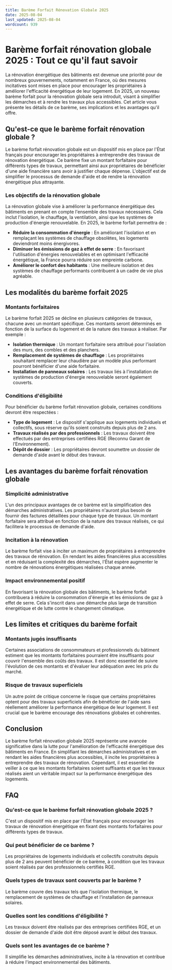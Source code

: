```yaml
---
title: Barème Forfait Rénovation Globale 2025
date: 2025-08-04
last_updated: 2025-08-04
wordcount: 939
---
```


# Barème forfait rénovation globale 2025 : Tout ce qu'il faut savoir

La rénovation énergétique des bâtiments est devenue une priorité pour de nombreux gouvernements, notamment en France, où des mesures incitatives sont mises en place pour encourager les propriétaires à améliorer l'efficacité énergétique de leur logement. En 2025, un nouveau barème forfait pour la rénovation globale sera introduit, visant à simplifier les démarches et à rendre les travaux plus accessibles. Cet article vous présente les détails de ce barème, ses implications et les avantages qu'il offre.

## Qu'est-ce que le barème forfait rénovation globale ?

Le barème forfait rénovation globale est un dispositif mis en place par l'État français pour encourager les propriétaires à entreprendre des travaux de rénovation énergétique. Ce barème fixe un montant forfaitaire pour différents types de travaux, permettant ainsi aux propriétaires de bénéficier d'une aide financière sans avoir à justifier chaque dépense. L'objectif est de simplifier le processus de demande d'aide et de rendre la rénovation énergétique plus attrayante.

### Les objectifs de la rénovation globale

La rénovation globale vise à améliorer la performance énergétique des bâtiments en prenant en compte l'ensemble des travaux nécessaires. Cela inclut l'isolation, le chauffage, la ventilation, ainsi que les systèmes de production d'énergie renouvelable. En 2025, le barème forfait permettra de :

- **Réduire la consommation d'énergie** : En améliorant l'isolation et en remplaçant les systèmes de chauffage obsolètes, les logements deviendront moins énergivores.
- **Diminuer les émissions de gaz à effet de serre** : En favorisant l'utilisation d'énergies renouvelables et en optimisant l'efficacité énergétique, la France pourra réduire son empreinte carbone.
- **Améliorer le confort des habitants** : Une meilleure isolation et des systèmes de chauffage performants contribuent à un cadre de vie plus agréable.

## Les modalités du barème forfait 2025

### Montants forfaitaires

Le barème forfait 2025 se décline en plusieurs catégories de travaux, chacune avec un montant spécifique. Ces montants seront déterminés en fonction de la surface du logement et de la nature des travaux à réaliser. Par exemple :

- **Isolation thermique** : Un montant forfaitaire sera attribué pour l'isolation des murs, des combles et des planchers.
- **Remplacement de systèmes de chauffage** : Les propriétaires souhaitant remplacer leur chaudière par un modèle plus performant pourront bénéficier d'une aide forfaitaire.
- **Installation de panneaux solaires** : Les travaux liés à l'installation de systèmes de production d'énergie renouvelable seront également couverts.

### Conditions d'éligibilité

Pour bénéficier du barème forfait rénovation globale, certaines conditions devront être respectées :

- **Type de logement** : Le dispositif s'applique aux logements individuels et collectifs, sous réserve qu'ils soient construits depuis plus de 2 ans.
- **Travaux réalisés par des professionnels** : Les travaux doivent être effectués par des entreprises certifiées RGE (Reconnu Garant de l’Environnement).
- **Dépôt de dossier** : Les propriétaires devront soumettre un dossier de demande d'aide avant le début des travaux.

## Les avantages du barème forfait rénovation globale

### Simplicité administrative

L'un des principaux avantages de ce barème est la simplification des démarches administratives. Les propriétaires n'auront plus besoin de fournir des factures détaillées pour chaque type de travaux. Un montant forfaitaire sera attribué en fonction de la nature des travaux réalisés, ce qui facilitera le processus de demande d'aide.

### Incitation à la rénovation

Le barème forfait vise à inciter un maximum de propriétaires à entreprendre des travaux de rénovation. En rendant les aides financières plus accessibles et en réduisant la complexité des démarches, l'État espère augmenter le nombre de rénovations énergétiques réalisées chaque année.

### Impact environnemental positif

En favorisant la rénovation globale des bâtiments, le barème forfait contribuera à réduire la consommation d'énergie et les émissions de gaz à effet de serre. Cela s'inscrit dans une démarche plus large de transition énergétique et de lutte contre le changement climatique.

## Les limites et critiques du barème forfait

### Montants jugés insuffisants

Certaines associations de consommateurs et professionnels du bâtiment estiment que les montants forfaitaires pourraient être insuffisants pour couvrir l'ensemble des coûts des travaux. Il est donc essentiel de suivre l'évolution de ces montants et d'évaluer leur adéquation avec les prix du marché.

### Risque de travaux superficiels

Un autre point de critique concerne le risque que certains propriétaires optent pour des travaux superficiels afin de bénéficier de l'aide sans réellement améliorer la performance énergétique de leur logement. Il est crucial que le barème encourage des rénovations globales et cohérentes.

## Conclusion

Le barème forfait rénovation globale 2025 représente une avancée significative dans la lutte pour l'amélioration de l'efficacité énergétique des bâtiments en France. En simplifiant les démarches administratives et en rendant les aides financières plus accessibles, il incite les propriétaires à entreprendre des travaux de rénovation. Cependant, il est essentiel de veiller à ce que les montants forfaitaires soient suffisants et que les travaux réalisés aient un véritable impact sur la performance énergétique des logements.

## FAQ

### Qu'est-ce que le barème forfait rénovation globale 2025 ?

C'est un dispositif mis en place par l'État français pour encourager les travaux de rénovation énergétique en fixant des montants forfaitaires pour différents types de travaux.

### Qui peut bénéficier de ce barème ?

Les propriétaires de logements individuels et collectifs construits depuis plus de 2 ans peuvent bénéficier de ce barème, à condition que les travaux soient réalisés par des professionnels certifiés RGE.

### Quels types de travaux sont couverts par le barème ?

Le barème couvre des travaux tels que l'isolation thermique, le remplacement de systèmes de chauffage et l'installation de panneaux solaires.

### Quelles sont les conditions d'éligibilité ?

Les travaux doivent être réalisés par des entreprises certifiées RGE, et un dossier de demande d'aide doit être déposé avant le début des travaux.

### Quels sont les avantages de ce barème ?

Il simplifie les démarches administratives, incite à la rénovation et contribue à réduire l'impact environnemental des bâtiments.
